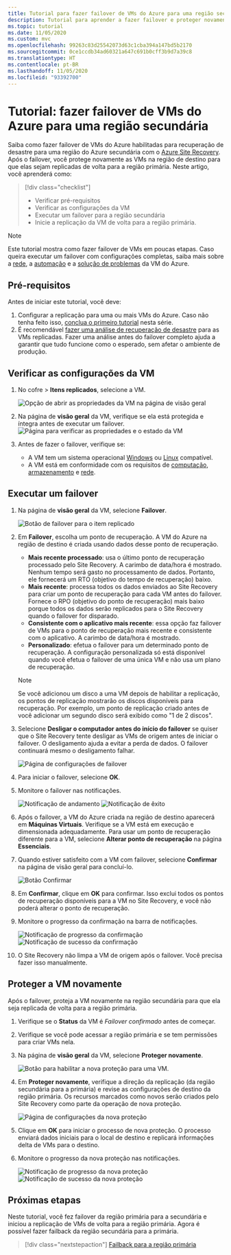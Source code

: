 ```yaml
---
title: Tutorial para fazer failover de VMs do Azure para uma região secundária para recuperação de desastre com o Azure Site Recovery.
description: Tutorial para aprender a fazer failover e proteger novamente as VMs do Azure replicadas para uma região secundária do Azure para recuperação de desastre com o serviço do Azure Site Recovery.
ms.topic: tutorial
ms.date: 11/05/2020
ms.custom: mvc
ms.openlocfilehash: 99263c83d25542073d63c1cba394a147bd5b2170
ms.sourcegitcommit: 0ce1ccdb34ad60321a647c691b0cff3b9d7a39c8
ms.translationtype: HT
ms.contentlocale: pt-BR
ms.lasthandoff: 11/05/2020
ms.locfileid: "93392700"
---
```

# <a name="tutorial-fail-over-azure-vms-to-a-secondary-region"></a>Tutorial: fazer failover de VMs do Azure para uma região secundária

Saiba como fazer failover de VMs do Azure habilitadas para recuperação de desastre para uma região do Azure secundária com o [Azure Site Recovery](site-recovery-overview.md). Após o failover, você protege novamente as VMs na região de destino para que elas sejam replicadas de volta para a região primária. Neste artigo, você aprenderá como:

> [!div class="checklist"]
> * Verificar pré-requisitos
> * Verificar as configurações da VM
> * Executar um failover para a região secundária
> * Inicie a replicação da VM de volta para a região primária.


> [!NOTE]
> Este tutorial mostra como fazer failover de VMs em poucas etapas. Caso queira executar um failover com configurações completas, saiba mais sobre a [rede](azure-to-azure-about-networking.md), a [automação](azure-to-azure-powershell.md) e a [solução de problemas](azure-to-azure-troubleshoot-errors.md) da VM do Azure.



## <a name="prerequisites"></a>Pré-requisitos

Antes de iniciar este tutorial, você deve:

1. Configurar a replicação para uma ou mais VMs do Azure. Caso não tenha feito isso, [conclua o primeiro tutorial](azure-to-azure-tutorial-enable-replication.md) nesta série.
2. É recomendável [fazer uma análise de recuperação de desastre](azure-to-azure-tutorial-dr-drill.md) para as VMs replicadas. Fazer uma análise antes do failover completo ajuda a garantir que tudo funcione como o esperado, sem afetar o ambiente de produção. 


## <a name="verify-the-vm-settings"></a>Verificar as configurações da VM

1. No cofre > **Itens replicados**, selecione a VM.

    ![Opção de abrir as propriedades da VM na página de visão geral](./media/azure-to-azure-tutorial-failover-failback/vm-settings.png)

2. Na página de **visão geral** da VM, verifique se ela está protegida e íntegra antes de executar um failover.
    ![Página para verificar as propriedades e o estado da VM](./media/azure-to-azure-tutorial-failover-failback/vm-state.png)

3. Antes de fazer o failover, verifique se:
    - A VM tem um sistema operacional [Windows](azure-to-azure-support-matrix.md#windows) ou [Linux](azure-to-azure-support-matrix.md#replicated-machines---linux-file-systemguest-storage) compatível.
    - A VM está em conformidade com os requisitos de [computação](azure-to-azure-support-matrix.md#replicated-machines---compute-settings), [armazenamento](azure-to-azure-support-matrix.md#replicated-machines---storage) e [rede](azure-to-azure-support-matrix.md#replicated-machines---networking).

## <a name="run-a-failover"></a>Executar um failover


1. Na página de **visão geral** da VM, selecione **Failover**.

    ![Botão de failover para o item replicado](./media/azure-to-azure-tutorial-failover-failback/failover-button.png)

3. Em **Failover**, escolha um ponto de recuperação. A VM do Azure na região de destino é criada usando dados desse ponto de recuperação.
  
   - **Mais recente processado**: usa o último ponto de recuperação processado pelo Site Recovery. A carimbo de data/hora é mostrado. Nenhum tempo será gasto no processamento de dados. Portanto, ele fornecerá um RTO (objetivo do tempo de recuperação) baixo.
   -  **Mais recente**: processa todos os dados enviados ao Site Recovery para criar um ponto de recuperação para cada VM antes do failover. Fornece o RPO (objetivo do ponto de recuperação) mais baixo porque todos os dados serão replicados para o Site Recovery quando o failover for disparado.
   - **Consistente com o aplicativo mais recente**: essa opção faz failover de VMs para o ponto de recuperação mais recente e consistente com o aplicativo. A carimbo de data/hora é mostrado.
   - **Personalizado**: efetua o failover para um determinado ponto de recuperação. A configuração personalizada só está disponível quando você efetua o failover de uma única VM e não usa um plano de recuperação.

    > [!NOTE]
    > Se você adicionou um disco a uma VM depois de habilitar a replicação, os pontos de replicação mostrarão os discos disponíveis para recuperação. Por exemplo, um ponto de replicação criado antes de você adicionar um segundo disco será exibido como "1 de 2 discos".

4. Selecione **Desligar o computador antes do início do failover** se quiser que o Site Recovery tente desligar as VMs de origem antes de iniciar o failover. O desligamento ajuda a evitar a perda de dados. O failover continuará mesmo o desligamento falhar. 

    ![Página de configurações de failover](./media/azure-to-azure-tutorial-failover-failback/failover-settings.png)    

3. Para iniciar o failover, selecione **OK**.
4. Monitore o failover nas notificações.

    ![Notificação de andamento](./media/azure-to-azure-tutorial-failover-failback/notification-failover-start.png) ![Notificação de êxito](./media/azure-to-azure-tutorial-failover-failback/notification-failover-finish.png)     

5. Após o failover, a VM do Azure criada na região de destino aparecerá em **Máquinas Virtuais**. Verifique se a VM está em execução e dimensionada adequadamente. Para usar um ponto de recuperação diferente para a VM, selecione **Alterar ponto de recuperação** na página **Essenciais**.
6. Quando estiver satisfeito com a VM com failover, selecione **Confirmar** na página de visão geral para concluí-lo.

    ![Botão Confirmar](./media/azure-to-azure-tutorial-failover-failback/commit-button.png) 

7. Em **Confirmar**, clique em **OK** para confirmar. Isso exclui todos os pontos de recuperação disponíveis para a VM no Site Recovery, e você não poderá alterar o ponto de recuperação.

8. Monitore o progresso da confirmação na barra de notificações.

    ![Notificação de progresso da confirmação](./media/azure-to-azure-tutorial-failover-failback/notification-commit-start.png) ![Notificação de sucesso da confirmação](./media/azure-to-azure-tutorial-failover-failback/notification-commit-finish.png)    

9. O Site Recovery não limpa a VM de origem após o failover. Você precisa fazer isso manualmente.


## <a name="reprotect-the-vm"></a>Proteger a VM novamente

Após o failover, proteja a VM novamente na região secundária para que ela seja replicada de volta para a região primária. 

1. Verifique se o **Status** da VM é *Failover confirmado* antes de começar.
2. Verifique se você pode acessar a região primária e se tem permissões para criar VMs nela.
3. Na página de **visão geral** da VM, selecione **Proteger novamente**.

   ![Botão para habilitar a nova proteção para uma VM.](./media/azure-to-azure-tutorial-failover-failback/reprotect-button.png)

4. Em **Proteger novamente**, verifique a direção da replicação (da região secundária para a primária) e revise as configurações de destino da região primária. Os recursos marcados como novos serão criados pelo Site Recovery como parte da operação de nova proteção.

     ![Página de configurações da nova proteção](./media/azure-to-azure-tutorial-failover-failback/reprotect.png)

6. Clique em **OK** para iniciar o processo de nova proteção. O processo enviará dados iniciais para o local de destino e replicará informações delta de VMs para o destino.
7. Monitore o progresso da nova proteção nas notificações. 

    ![Notificação de progresso da nova proteção](./media/azure-to-azure-tutorial-failover-failback/notification-reprotect-start.png) ![Notificação de sucesso da nova proteção](./media/azure-to-azure-tutorial-failover-failback/notification-reprotect-finish.png)
    

## <a name="next-steps"></a>Próximas etapas

Neste tutorial, você fez failover da região primária para a secundária e iniciou a replicação de VMs de volta para a região primária. Agora é possível fazer failback da região secundária para a primária.

> [!div class="nextstepaction"]
> [Failback para a região primária](azure-to-azure-tutorial-failback.md)
